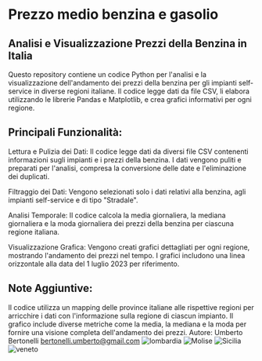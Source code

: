 # Prezzo medio benzina e gasolio
## Analisi e Visualizzazione Prezzi della Benzina in Italia

Questo repository contiene un codice Python per l'analisi e la visualizzazione dell'andamento dei prezzi della benzina per gli impianti self-service in diverse regioni italiane. Il codice legge dati da file CSV, li elabora utilizzando le librerie Pandas e Matplotlib, e crea grafici informativi per ogni regione.

## Principali Funzionalità:

Lettura e Pulizia dei Dati: Il codice legge dati da diversi file CSV contenenti informazioni sugli impianti e i prezzi della benzina. I dati vengono puliti e preparati per l'analisi, compresa la conversione delle date e l'eliminazione dei duplicati.

Filtraggio dei Dati: Vengono selezionati solo i dati relativi alla benzina, agli impianti self-service e di tipo "Stradale".

Analisi Temporale: Il codice calcola la media giornaliera, la mediana giornaliera e la moda giornaliera dei prezzi della benzina per ciascuna regione italiana.

Visualizzazione Grafica: Vengono creati grafici dettagliati per ogni regione, mostrando l'andamento dei prezzi nel tempo. I grafici includono una linea orizzontale alla data del 1 luglio 2023 per riferimento.

## Note Aggiuntive:

Il codice utilizza un mapping delle province italiane alle rispettive regioni per arricchire i dati con l'informazione sulla regione di ciascun impianto.
Il grafico include diverse metriche come la media, la mediana e la moda per fornire una visione completa dell'andamento dei prezzi.
Autore:
Umberto Bertonelli 
bertonelli.umberto@gmail.com
![lombardia](https://github.com/DrElegantia/Prezzo_medio_benzine_gasolio/assets/143170925/b17a2201-6ed9-462b-a94e-7a273234998a)
![Molise](https://github.com/DrElegantia/Prezzo_medio_benzine_gasolio/assets/143170925/3c2ef223-8d1e-40bb-a93b-849d4b8e00dd)
![Sicilia](https://github.com/DrElegantia/Prezzo_medio_benzine_gasolio/assets/143170925/e2762b4a-7129-4a3b-b5e8-472e1e50669e)
![veneto](https://github.com/DrElegantia/Prezzo_medio_benzine_gasolio/assets/143170925/e91787c0-3a11-4309-bb61-0f3f3a9f1fa6)
